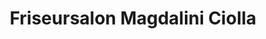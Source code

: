 ---
title: "Friseursalon Magdalini Ciolla"
url: /wuppertal/friseursalon-magdalini-ciolla/
shop: Friseur
---